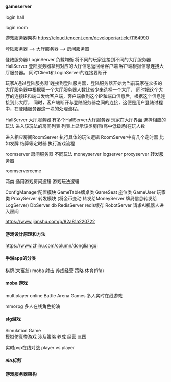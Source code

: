 #### gameserver
login hall

login room 

游戏服务器架构 
https://cloud.tencent.com/developer/article/1164990


登陆服务器 --> 大厅服务器 --> 房间服务器

登陆服务器 LoginServer 负载均衡  将不同的玩家连接到不同的大厅服务器HallServer 登陆服务器拿到对应的大厅信息返回给客户端 客户端根据信息连接大厅服务器。
同时Client和LoginServer的连接要断开 

玩家A通过登陆服务器1连接到登陆服务器，登陆服务器开始为当前玩家在众多的大厅服务器中根据哪一个大厅服务器人数比较少来选择一个大厅，
同时把这个大厅的连接IP和端口发给客户端，客户端收到这个IP和端口信息后，根据这个信息连接到此大厅，
同时，客户端断开与登陆服务器之间的连接，这便是用户登陆过程中，在登陆服务器这一块的处理流程。

HallServer  大厅服务器 有多个HallServer大厅服务器 
玩家在大厅界面 选择相应的玩法  进入该玩法的房间列表 列表上显示该类房间(高中低级场)在玩人数

进入相应房间RoomServer 执行具体的玩法逻辑 RoomServer中有几个定时器 比如发牌 结算等定时器 执行游戏流程



roomserver 房间服务器 不同玩法
moneyserver
logserver
proxyserver 转发服务器

roomserverceme 

两类 
通用游戏房间逻辑
游戏玩法逻辑

ConfigManager配置模块 
GameTable牌桌类
GameSeat 座位类
GameUser 玩家类
ProxyServer  转发模块  (将金币变动 转发给MoneyServer  牌局信息转发给 LogServer)
DbServer  db
RedisServer  redis缓存
RobotServer  请求Ai机器人进入房间


https://www.jianshu.com/p/82a81a220722




#### 游戏设计原理和方法
https://www.zhihu.com/column/dongliangqi

#### 手游app的分类
棋牌(大富翁) moba 射击  养成经营 策略 体育(fifa)
#### moba 游戏
multiplayer online Battle Arena Games
多人实时在线游戏

mmorpg 多人在线角色扮演

#### slg游戏
Simulation  Game  
模拟仿真类游戏 涉及策略 养成 经营 
三国

实时pvp在线对战  player vs player 

##### elo机制


#### 游戏服务器架构  